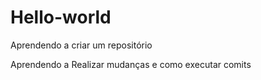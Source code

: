 # Hello-world

Aprendendo a criar um repositório

Aprendendo a Realizar mudanças e como executar comits
